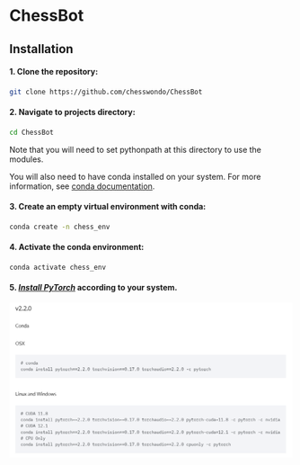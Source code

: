 # ChessBot

## Installation

#### 1. Clone the repository:
```bash
git clone https://github.com/chesswondo/ChessBot
```

#### 2. Navigate to projects directory:
```bash
cd ChessBot
```

Note that you will need to set pythonpath at this directory to use the modules.

You will also need to have conda installed on your system.
For more information, see
[conda documentation](https://docs.conda.io/projects/conda/en/latest/user-guide/install/).

#### 3. Create an empty virtual environment with conda:
```bash
conda create -n chess_env
```

#### 4. Activate the conda environment:
```bash
conda activate chess_env
```

#### 5. _[Install PyTorch](https://pytorch.org/)_ according to your system.
[![link](assets/readme_images/pytorch_installation.png)](https://mmcv.readthedocs.io/en/latest/get_started/installation.html)
